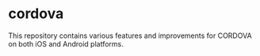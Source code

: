 # cordova
This repository contains various features and improvements for CORDOVA on both iOS and Android platforms.
